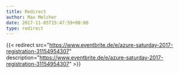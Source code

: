 ```yaml
---
title: Redirect
author: Max Melcher
date: 2017-11-05T15:47:59+00:00
type: redirect
---
```

{{< redirect src="https://www.eventbrite.de/e/azure-saturday-2017-registration-31154954307" description="https://www.eventbrite.de/e/azure-saturday-2017-registration-31154954307" >}}
